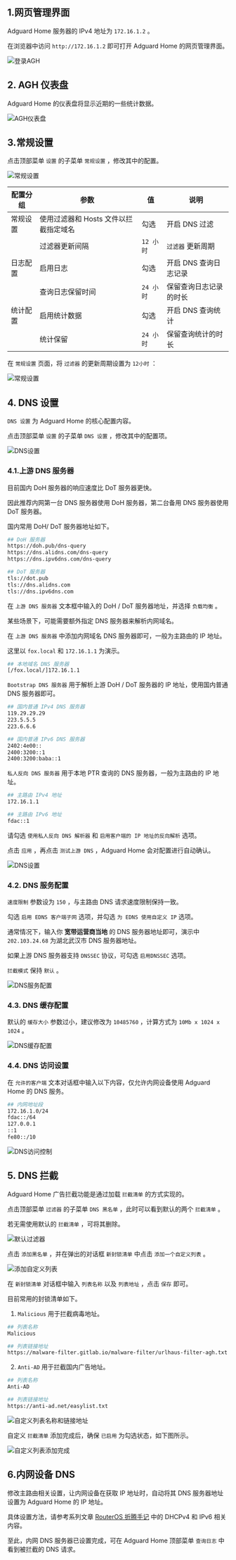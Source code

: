 ## 1.网页管理界面

Adguard Home 服务器的 IPv4 地址为 `172.16.1.2` 。  

在浏览器中访问 `http://172.16.1.2` 即可打开 Adguard Home 的网页管理界面。   

![登录AGH](img/p01/web_login.jpeg)

## 2. AGH 仪表盘

Adguard Home 的仪表盘将显示近期的一些统计数据。  

![AGH仪表盘](img/p01/web_dashboard.jpeg)

## 3.常规设置

点击顶部菜单 `设置` 的子菜单 `常规设置` ，修改其中的配置。  

![常规设置](img/p01/web_general_settings.jpeg)

|配置分组|参数|值|说明|
|--|--|--|--|
|常规设置|使用过滤器和 Hosts 文件以拦截指定域名|勾选|开启 DNS 过滤|
||过滤器更新间隔|`12 小时`|`过滤器` 更新周期|
|日志配置|启用日志|勾选|开启 DNS 查询日志记录|
||查询日志保留时间|`24 小时`|保留查询日志记录的时长|
|统计配置|启用统计数据|勾选|开启 DNS 查询统计|
||统计保留|`24 小时`|保留查询统计的时长|

在 `常规设置` 页面，将 `过滤器` 的更新周期设置为 `12小时` ：

![常规设置](img/p01/web_general_logs_settings.jpeg)

## 4. DNS 设置

`DNS 设置` 为 Adguard Home 的核心配置内容。  

点击顶部菜单 `设置` 的子菜单 `DNS 设置` ，修改其中的配置项。  

![DNS设置](img/p01/web_dns_settings.jpeg)

### 4.1.上游 DNS 服务器

目前国内 DoH 服务器的响应速度比 DoT 服务器更快。  

因此推荐内网第一台 DNS 服务器使用 DoH 服务器，第二台备用 DNS 服务器使用 DoT 服务器。  

国内常用 DoH/ DoT 服务器地址如下。

```bash
## DoH 服务器
https://doh.pub/dns-query
https://dns.alidns.com/dns-query
https://dns.ipv6dns.com/dns-query

## DoT 服务器
tls://dot.pub
tls://dns.alidns.com
tls://dns.ipv6dns.com
```

在 `上游 DNS 服务器` 文本框中输入的 DoH / DoT 服务器地址，并选择 `负载均衡` 。  

某些场景下，可能需要额外指定 DNS 服务器来解析内网域名。  

在 `上游 DNS 服务器` 中添加内网域名 DNS 服务器即可，一般为主路由的 IP 地址。  

这里以 `fox.local` 和 `172.16.1.1` 为演示。  

```bash
## 本地域名 DNS 服务器
[/fox.local/]172.16.1.1
```

`Bootstrap DNS 服务器` 用于解析上游 DoH / DoT 服务器的 IP 地址，使用国内普通 DNS 服务器即可。  

```bash
## 国内普通 IPv4 DNS 服务器
119.29.29.29
223.5.5.5
223.6.6.6

## 国内普通 IPv6 DNS 服务器
2402:4e00::
2400:3200::1
2400:3200:baba::1
```

`私人反向 DNS 服务器` 用于本地 PTR 查询的 DNS 服务器，一般为主路由的 IP 地址。  

```bash
## 主路由 IPv4 地址
172.16.1.1

## 主路由 IPv6 地址
fdac::1
```

请勾选 `使用私人反向 DNS 解析器` 和 `启用客户端的 IP 地址的反向解析` 选项。  

点击 `应用` ，再点击 `测试上游 DNS` ，Adguard Home 会对配置进行自动确认。  

![DNS设置](img/p01/web_dns_all_kind.png)

### 4.2. DNS 服务配置

`速度限制` 参数设为 `150` ，与主路由 DNS 请求速度限制保持一致。  

勾选 `启用 EDNS 客户端子网` 选项，并勾选 `为 EDNS 使用自定义 IP` 选项。  

通常情况下，输入你 **宽带运营商当地** 的 DNS 服务器地址即可，演示中 `202.103.24.68` 为湖北武汉市 DNS 服务器地址。  

如果上游 DNS 服务器支持 `DNSSEC` 协议，可勾选 `启用DNSSEC` 选项。  

`拦截模式` 保持 `默认` 。  

![DNS服务配置](img/p01/web_dns_service.png)

### 4.3. DNS 缓存配置

默认的 `缓存大小` 参数过小，建议修改为 `10485760` ，计算方式为 `10Mb x 1024 x 1024` 。  

![DNS缓存配置](img/p01/web_dns_cache.png)

### 4.4. DNS 访问设置

在 `允许的客户端` 文本对话框中输入以下内容，仅允许内网设备使用 Adguard Home 的 DNS 服务。  

```bash
## 内网地址段
172.16.1.0/24
fdac::/64
127.0.0.1
::1
fe80::/10
```

![DNS访问控制](img/p01/web_dns_acl.png)

## 5. DNS 拦截

Adguard Home 广告拦截功能是通过加载 `拦截清单` 的方式实现的。  

点击顶部菜单 `过滤器` 的子菜单 `DNS 黑名单` ，此时可以看到默认的两个 `拦截清单` 。  

若无需使用默认的 `拦截清单` ，可将其删除。  

![默认过滤器](img/p01/web_default_block_hosts.jpeg)

点击 `添加黑名单` ，并在弹出的对话框 `新封锁清单` 中点击 `添加一个自定义列表` 。  

![添加自定义列表](img/p01/web_add_custom_hosts_list.jpeg)

在 `新封锁清单` 对话框中输入 `列表名称` 以及 `列表地址` ，点击 `保存` 即可。  

目前常用的封锁清单如下。  

1. `Malicious` 用于拦截病毒地址。  

```bash
## 列表名称
Malicious

## 列表链接地址
https://malware-filter.gitlab.io/malware-filter/urlhaus-filter-agh.txt
```

2. `Anti-AD` 用于拦截国内广告地址。  

```bash
## 列表名称
Anti-AD

## 列表链接地址
https://anti-ad.net/easylist.txt
```

![自定义列表名称和链接地址](img/p01/web_custom_hosts_list_url.jpeg)

自定义 `拦截清单` 添加完成后，确保 `已启用` 为勾选状态，如下图所示。  

![自定义列表添加完成](img/p01/web_custom_hosts_list_done.jpeg)

## 6.内网设备 DNS

修改主路由相关设置，让内网设备在获取 IP 地址时，自动将其 DNS 服务器地址设置为 Adguard Home 的 IP 地址。  

具体设置方法，请参考系列文章 [RouterOS 折腾手记](https://gitee.com/callmer/routeros_toss_notes) 中的 DHCPv4 和 IPv6 相关内容。  

至此，内网 DNS 服务器已设置完成，可在 Adguard Home 顶部菜单 `查询日志` 中看到被拦截的 DNS 请求。  
